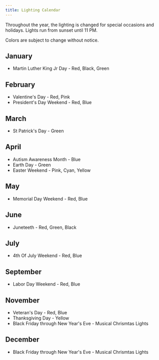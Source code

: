 ```yaml
---
title: Lighting Calendar
---
```


Throughout the year, the lighting is changed for special occasions and holidays. Lights run from sunset 
until 11 PM.

Colors are subject to change without notice.


## January

* Martin Luther King Jr Day - Red, Black, Green

## February 

* Valentine's Day - Red, Pink
* President's Day Weekend - Red, Blue

## March

* St Patrick's Day - Green

## April

* Autism Awareness Month - Blue
* Earth Day - Green
* Easter Weekend - Pink, Cyan, Yellow

## May

* Memorial Day Weekend - Red, Blue

## June

* Juneteeth - Red, Green, Black

## July

* 4th Of July Weekend - Red, Blue

## September

* Labor Day Weekend - Red, Blue

## November

* Veteran's Day - Red, Blue
* Thanksgiving Day - Yellow
* Black Friday through New Year's Eve - Musical Chrismtas Lights

## December

* Black Friday through New Year's Eve - Musical Chrismtas Lights
